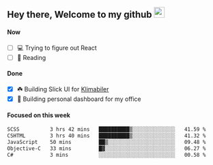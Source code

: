 ## Hey there, Welcome to my github <img src="https://media.giphy.com/media/hvRJCLFzcasrR4ia7z/giphy.gif" width="25px">

#### Now
- [ ] 💻 Trying to figure out React
- [ ] 📕 Reading

#### Done
- [x] ☘️ Building Slick UI for [Klimabiler](https://klimabiler.dk)
- [x] 🚀 Building personal dashboard for my office
 
 #### Focused on this week
<!--START_SECTION:waka-->

```txt
SCSS          3 hrs 42 mins   ██████████▒░░░░░░░░░░░░░░   41.59 %
CSHTML        3 hrs 40 mins   ██████████▒░░░░░░░░░░░░░░   41.32 %
JavaScript    50 mins         ██▒░░░░░░░░░░░░░░░░░░░░░░   09.48 %
Objective-C   33 mins         █▓░░░░░░░░░░░░░░░░░░░░░░░   06.27 %
C#            3 mins          ░░░░░░░░░░░░░░░░░░░░░░░░░   00.58 %
```

<!--END_SECTION:waka-->

